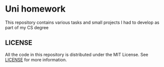 # Uni homework

This repository contains various tasks and small projects I had to develop as part of my CS degree

## LICENSE

All the code in this repository is distributed under the MIT License. See [LICENSE](./LICENSE) for more information.
